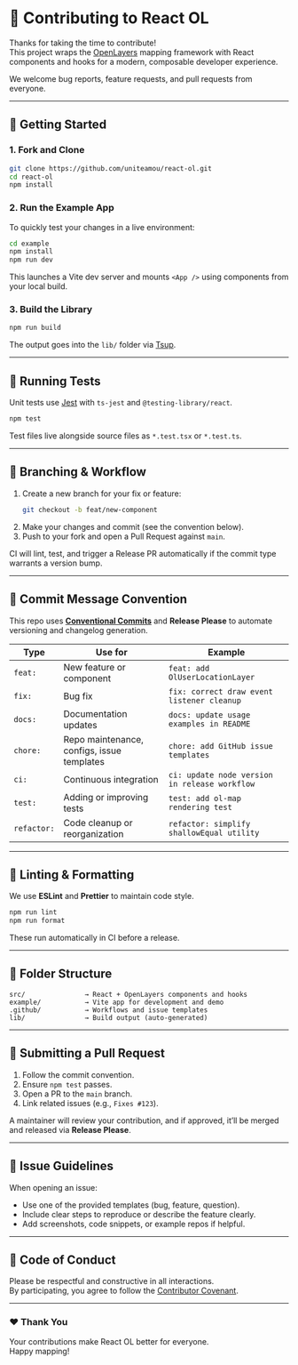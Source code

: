 # 🫶 Contributing to React OL

Thanks for taking the time to contribute!  
This project wraps the [OpenLayers](https://openlayers.org/) mapping framework with React components and hooks for a modern, composable developer experience.

We welcome bug reports, feature requests, and pull requests from everyone.

---

## 🚀 Getting Started

### 1. Fork and Clone
```bash
git clone https://github.com/uniteamou/react-ol.git
cd react-ol
npm install
```

### 2. Run the Example App
To quickly test your changes in a live environment:
```bash
cd example
npm install
npm run dev
```
This launches a Vite dev server and mounts `<App />` using components from your local build.

### 3. Build the Library
```bash
npm run build
```
The output goes into the `lib/` folder via [Tsup](https://tsup.egoist.dev/).

---

## 🧪 Running Tests
Unit tests use [Jest](https://jestjs.io/) with `ts-jest` and `@testing-library/react`.

```bash
npm test
```

Test files live alongside source files as `*.test.tsx` or `*.test.ts`.

---

## 🌿 Branching & Workflow
1. Create a new branch for your fix or feature:
   ```bash
   git checkout -b feat/new-component
   ```
2. Make your changes and commit (see the convention below).
3. Push to your fork and open a Pull Request against `main`.

CI will lint, test, and trigger a Release PR automatically if the commit type warrants a version bump.

---

## 🧩 Commit Message Convention

This repo uses **[Conventional Commits](https://www.conventionalcommits.org/)** and **Release Please** to automate versioning and changelog generation.

| Type | Use for | Example |
|------|----------|---------|
| `feat:` | New feature or component | `feat: add OlUserLocationLayer` |
| `fix:` | Bug fix | `fix: correct draw event listener cleanup` |
| `docs:` | Documentation updates | `docs: update usage examples in README` |
| `chore:` | Repo maintenance, configs, issue templates | `chore: add GitHub issue templates` |
| `ci:` | Continuous integration | `ci: update node version in release workflow` |
| `test:` | Adding or improving tests | `test: add ol-map rendering test` |
| `refactor:` | Code cleanup or reorganization | `refactor: simplify shallowEqual utility` |

---

## 🧹 Linting & Formatting
We use **ESLint** and **Prettier** to maintain code style.

```bash
npm run lint
npm run format
```

These run automatically in CI before a release.

---

## 🧱 Folder Structure
```
src/               → React + OpenLayers components and hooks
example/           → Vite app for development and demo
.github/           → Workflows and issue templates
lib/               → Build output (auto-generated)
```

---

## 🧾 Submitting a Pull Request
1. Follow the commit convention.  
2. Ensure `npm test` passes.  
3. Open a PR to the `main` branch.  
4. Link related issues (e.g., `Fixes #123`).

A maintainer will review your contribution, and if approved, it’ll be merged and released via **Release Please**.

---

## 💬 Issue Guidelines
When opening an issue:
- Use one of the provided templates (bug, feature, question).
- Include clear steps to reproduce or describe the feature clearly.
- Add screenshots, code snippets, or example repos if helpful.

---

## 🤝 Code of Conduct
Please be respectful and constructive in all interactions.  
By participating, you agree to follow the [Contributor Covenant](https://www.contributor-covenant.org/version/2/1/code_of_conduct/).

---

### ❤️ Thank You
Your contributions make React OL better for everyone.  
Happy mapping!
